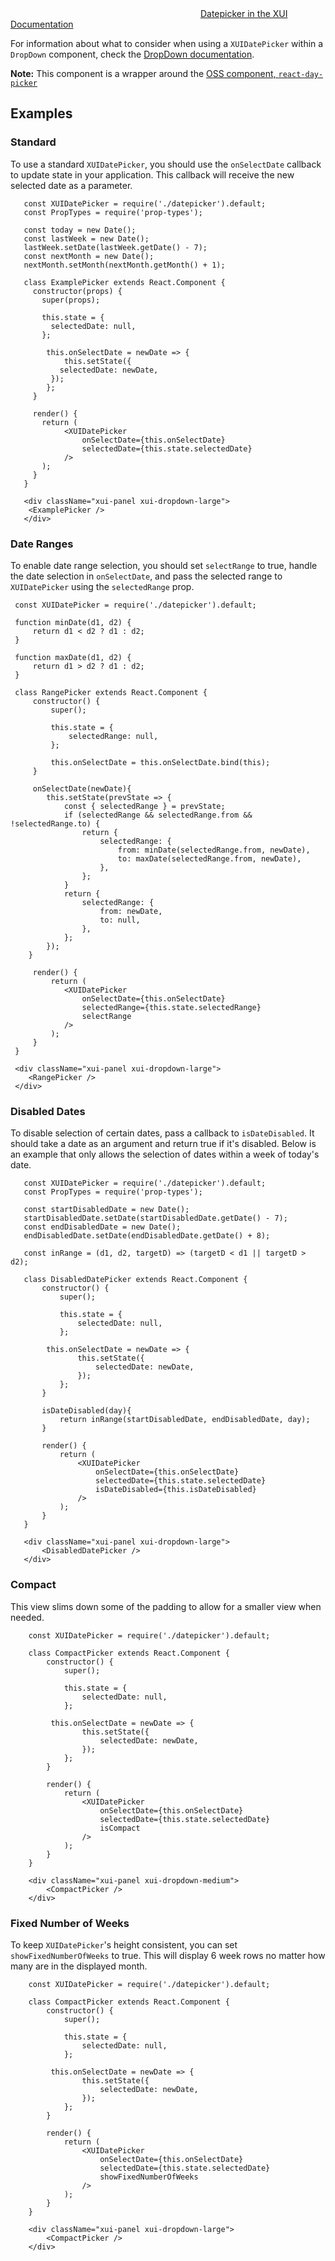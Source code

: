 <div class="xui-margin-vertical">
	<svg focusable="false" class="xui-icon xui-icon-inline xui-blobicon xui-blobicon-large xui-icon-color-blue">
		<use xlink:href="#xui-icon-bookmark" role="presentation"/>
	</svg>
	<a href="../section-compounds-collectinginput-datepicker.html">Datepicker in the XUI Documentation</a>
</div>

For information about what to consider when using a `XUIDatePicker` within a `DropDown` component, check the [DropDown documentation](#dropdown).

**Note:** This component is a wrapper around the [OSS component, `react-day-picker`](http://react-day-picker.js.org/)

## Examples

### Standard

To use a standard `XUIDatePicker`, you should use the `onSelectDate` callback to update state in your application. This callback will receive the new selected date as a parameter.

```
   const XUIDatePicker = require('./datepicker').default;
   const PropTypes = require('prop-types');

   const today = new Date();
   const lastWeek = new Date();
   lastWeek.setDate(lastWeek.getDate() - 7);
   const nextMonth = new Date();
   nextMonth.setMonth(nextMonth.getMonth() + 1);

   class ExamplePicker extends React.Component {
     constructor(props) {
       super(props);

       this.state = {
         selectedDate: null,
       };

   		this.onSelectDate = newDate => {
   			this.setState({
           selectedDate: newDate,
         });
   		};
     }

     render() {
       return (
   			<XUIDatePicker
   				onSelectDate={this.onSelectDate}
   				selectedDate={this.state.selectedDate}
   			/>
       );
     }
   }

   <div className="xui-panel xui-dropdown-large">
   	<ExamplePicker />
   </div>
```

### Date Ranges

To enable date range selection, you should set `selectRange` to true, handle the date selection in `onSelectDate`, and pass the selected range to `XUIDatePicker` using the `selectedRange` prop.

```
 const XUIDatePicker = require('./datepicker').default;

 function minDate(d1, d2) {
	 return d1 < d2 ? d1 : d2;
 }

 function maxDate(d1, d2) {
	 return d1 > d2 ? d1 : d2;
 }

 class RangePicker extends React.Component {
	 constructor() {
		 super();

		 this.state = {
			 selectedRange: null,
		 };

		 this.onSelectDate = this.onSelectDate.bind(this);
	 }

	 onSelectDate(newDate){
		this.setState(prevState => {
			const { selectedRange } = prevState;
			if (selectedRange && selectedRange.from && !selectedRange.to) {
				return {
					selectedRange: {
						from: minDate(selectedRange.from, newDate),
						to: maxDate(selectedRange.from, newDate),
					},
				};
			}
			return {
				selectedRange: {
					from: newDate,
					to: null,
				},
			};
		});
	}

	 render() {
		 return (
			<XUIDatePicker
				onSelectDate={this.onSelectDate}
				selectedRange={this.state.selectedRange}
				selectRange
			/>
		 );
	 }
 }

 <div className="xui-panel xui-dropdown-large">
	<RangePicker />
 </div>
 ```

### Disabled Dates

To disable selection of certain dates, pass a callback to `isDateDisabled`. It should take a date as an argument and return true if it's disabled. Below is an example that only allows the selection of dates within a week of today's date.

 ```
	const XUIDatePicker = require('./datepicker').default;
	const PropTypes = require('prop-types');

	const startDisabledDate = new Date();
	startDisabledDate.setDate(startDisabledDate.getDate() - 7);
	const endDisabledDate = new Date();
	endDisabledDate.setDate(endDisabledDate.getDate() + 8);

	const inRange = (d1, d2, targetD) => (targetD < d1 || targetD > d2);

	class DisabledDatePicker extends React.Component {
		constructor() {
			super();

			this.state = {
				selectedDate: null,
			};

		 this.onSelectDate = newDate => {
				this.setState({
					selectedDate: newDate,
				});
			};
		}

		isDateDisabled(day){
			return inRange(startDisabledDate, endDisabledDate, day);
		}

		render() {
			return (
				<XUIDatePicker
					onSelectDate={this.onSelectDate}
					selectedDate={this.state.selectedDate}
					isDateDisabled={this.isDateDisabled}
				/>
			);
		}
	}

	<div className="xui-panel xui-dropdown-large">
		<DisabledDatePicker />
	</div>
```

### Compact

This view slims down some of the padding to allow for a smaller view when needed.

```
	const XUIDatePicker = require('./datepicker').default;

	class CompactPicker extends React.Component {
		constructor() {
			super();

			this.state = {
				selectedDate: null,
			};

		 this.onSelectDate = newDate => {
				this.setState({
					selectedDate: newDate,
				});
			};
		}

		render() {
			return (
				<XUIDatePicker
					onSelectDate={this.onSelectDate}
					selectedDate={this.state.selectedDate}
					isCompact
				/>
			);
		}
	}

	<div className="xui-panel xui-dropdown-medium">
		<CompactPicker />
	</div>
```
### Fixed Number of Weeks

To keep `XUIDatePicker`'s height consistent, you can set `showFixedNumberOfWeeks` to true. This will display 6 week rows no matter how many are in the displayed month.

```
	const XUIDatePicker = require('./datepicker').default;

	class CompactPicker extends React.Component {
		constructor() {
			super();

			this.state = {
				selectedDate: null,
			};

		 this.onSelectDate = newDate => {
				this.setState({
					selectedDate: newDate,
				});
			};
		}

		render() {
			return (
				<XUIDatePicker
					onSelectDate={this.onSelectDate}
					selectedDate={this.state.selectedDate}
					showFixedNumberOfWeeks
				/>
			);
		}
	}

	<div className="xui-panel xui-dropdown-large">
		<CompactPicker />
	</div>
```
